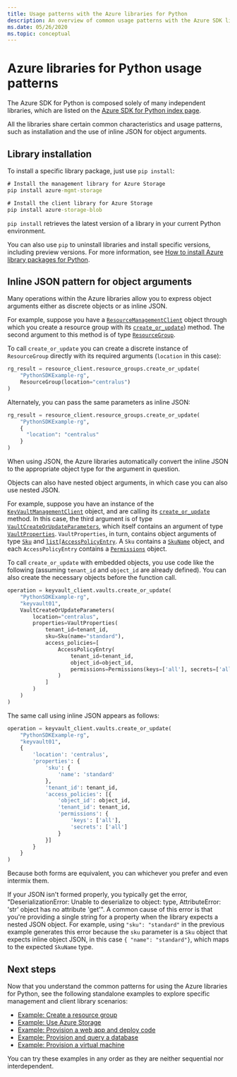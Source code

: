 ```yaml
---
title: Usage patterns with the Azure libraries for Python
description: An overview of common usage patterns with the Azure SDK libraries for Python
ms.date: 05/26/2020
ms.topic: conceptual
---
```


# Azure libraries for Python usage patterns

The Azure SDK for Python is composed solely of many independent libraries, which are listed on the [Azure SDK for Python index page](https://azure.github.io/azure-sdk/releases/latest/all/python.html).

All the libraries share certain common characteristics and usage patterns, such as installation and the use of inline JSON for object arguments.

## Library installation

To install a specific library package, just use `pip install`:

```cmd
# Install the management library for Azure Storage
pip install azure-mgmt-storage
```

```cmd
# Install the client library for Azure Storage
pip install azure-storage-blob
```

`pip install` retrieves the latest version of a library in your current Python environment.

You can also use `pip` to uninstall libraries and install specific versions, including preview versions. For more information, see [How to install Azure library packages for Python](azure-sdk-install.md).

## Inline JSON pattern for object arguments

Many operations within the Azure libraries allow you to express object arguments either as discrete objects or as inline JSON.

For example, suppose you have a [`ResourceManagementClient`](/python/api/azure-mgmt-resource/azure.mgmt.resource.resources.v2019_10_01.resourcemanagementclient?view=azure-python) object through which you create a resource group with its [`create_or_update`](/python/api/azure-mgmt-resource/azure.mgmt.resource.resources.v2019_10_01.operations.resourcegroupsoperations?view=azure-python#create-or-update-resource-group-name--parameters--custom-headers-none--raw-false----operation-config-)) method. The second argument to this method is of type [`ResourceGroup`](/python/api/azure-mgmt-resource/azure.mgmt.resource.resources.v2019_10_01.models.resourcegroup?view=azure-python).

To call `create_or_update` you can create a discrete instance of `ResourceGroup` directly with its required arguments (`location` in this case):

```python
rg_result = resource_client.resource_groups.create_or_update(
    "PythonSDKExample-rg",
    ResourceGroup(location="centralus")
)
```

Alternately, you can pass the same parameters as inline JSON:

```python
rg_result = resource_client.resource_groups.create_or_update(
    "PythonSDKExample-rg",
    {
      "location": "centralus"
    }
)
```

When using JSON, the Azure libraries automatically convert the inline JSON to the appropriate object type for the argument in question.

Objects can also have nested object arguments, in which case you can also use nested JSON.

For example, suppose you have an instance of the [`KeyVaultManagementClient`](/python/api/azure-mgmt-keyvault/azure.mgmt.keyvault.v2019_09_01.keyvaultmanagementclient?view=azure-python) object, and are calling its [`create_or_update`](/python/api/azure-mgmt-keyvault/azure.mgmt.keyvault.v2019_09_01.operations.vaultsoperations?view=azure-python#create-or-update-resource-group-name--vault-name--parameters--custom-headers-none--raw-false--polling-true----operation-config-) method. In this case, the third argument is of type [`VaultCreateOrUpdateParameters`](/python/api/azure-mgmt-keyvault/azure.mgmt.keyvault.v2019_09_01.models.vaultcreateorupdateparameters?view=azure-python), which itself contains an argument of type [`VaultProperties`](/python/api/azure-mgmt-keyvault/azure.mgmt.keyvault.v2019_09_01.models.vaultproperties?view=azure-python). `VaultProperties`, in turn, contains object arguments of type [`Sku`](/python/api/azure-mgmt-keyvault/azure.mgmt.keyvault.v2019_09_01.models.sku?view=azure-python) and [`list[AccessPolicyEntry`](/python/api/azure-mgmt-keyvault/azure.mgmt.keyvault.v2019_09_01.models.accesspolicyentry?view=azure-python). A `Sku` contains a [`SkuName`](/python/api/azure-mgmt-keyvault/azure.mgmt.keyvault.v2019_09_01.models.skuname?view=azure-python) object, and each `AccessPolicyEntry` contains a [`Permissions`](/python/api/azure-mgmt-keyvault/azure.mgmt.keyvault.v2019_09_01.models.permissions?view=azure-python) object.

To call `create_or_update` with embedded objects, you use code like the following (assuming `tenant_id` and `object_id` are already defined). You can also create the necessary objects before the function call.

```python
operation = keyvault_client.vaults.create_or_update(
    "PythonSDKExample-rg",
    "keyvault01",
    VaultCreateOrUpdateParameters(
        location="centralus",
        properties=VaultProperties(
            tenant_id=tenant_id,
            sku=Sku(name="standard"),
            access_policies=[
                AccessPolicyEntry(
                    tenant_id=tenant_id,
                    object_id=object_id,
                    permissions=Permissions(keys=['all'], secrets=['all'])
                )
            ]
        )
    )
)
```

The same call using inline JSON appears as follows:

```python
operation = keyvault_client.vaults.create_or_update(
    "PythonSDKExample-rg",
    "keyvault01",
    {
        'location': 'centralus',
        'properties': {
            'sku': {
                'name': 'standard'
            },
            'tenant_id': tenant_id,
            'access_policies': [{
                'object_id': object_id,
                'tenant_id': tenant_id,
                'permissions': {
                    'keys': ['all'],
                    'secrets': ['all']
                }
            }]
        }
    }
)
```

Because both forms are equivalent, you can  whichever you prefer and even intermix them.

If your JSON isn't formed properly, you typically get the error, "DeserializationError: Unable to deserialize to object: type, AttributeError: 'str' object has no attribute 'get'". A common cause of this error is that you're providing a single string for a property when the library expects a nested JSON object. For example, using `"sku": "standard"` in the previous example generates this error because the `sku` parameter is a `Sku` object that expects inline object JSON, in this case `{ "name": "standard"}`, which maps to the expected `SkuName` type.

## Next steps

Now that you understand the common patterns for using the Azure libraries for Python, see the following standalone examples to explore specific management and client library scenarios:

- [Example: Create a resource group](azure-sdk-example-resource-group.md)
- [Example: Use Azure Storage](azure-sdk-example-storage.md)
- [Example: Provision a web app and deploy code](azure-sdk-example-web-app.md)
- [Example: Provision and query a database](azure-sdk-example-database.md)
- [Example: Provision a virtual machine](azure-sdk-example-virtual-machines.md)

You can try these examples in any order as they are neither sequential nor interdependent.
